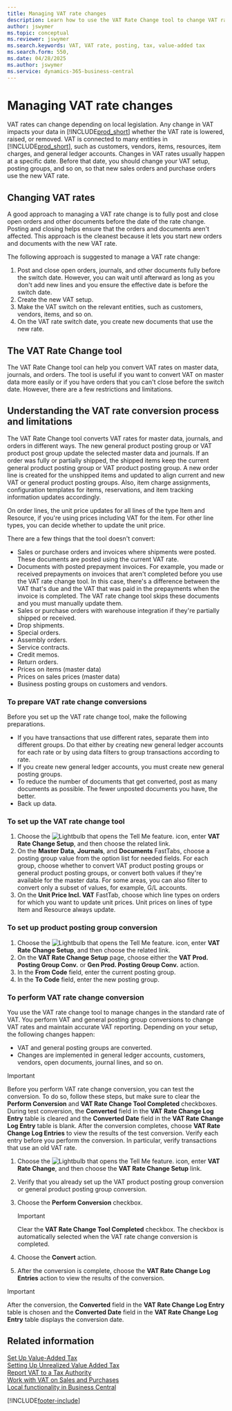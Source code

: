 ```yaml
---
title: Managing VAT rate changes
description: Learn how to use the VAT Rate Change tool to change VAT rates based on local legislation.
author: jswymer
ms.topic: conceptual
ms.reviewer: jswymer
ms.search.keywords: VAT, VAT rate, posting, tax, value-added tax
ms.search.form: 550, 
ms.date: 04/28/2025
ms.author: jswymer
ms.service: dynamics-365-business-central
---
```


# Managing VAT rate changes

VAT rates can change depending on local legislation. Any change in VAT impacts your data in [!INCLUDE[prod_short](includes/prod_short.md)] whether the VAT rate is lowered, raised, or removed. VAT is connected to many entities in [!INCLUDE[prod_short](includes/prod_short.md)], such as customers, vendors, items, resources, item charges, and general ledger accounts. Changes in VAT rates usually happen at a specific date. Before that date, you should change your VAT setup, posting groups, and so on, so that new sales orders and purchase orders use the new VAT rate.

## Changing VAT rates

A good approach to managing a VAT rate change is to fully post and close open orders and other documents before the date of the rate change. Posting and closing helps ensure that the orders and documents aren't affected. This approach is the cleanest because it lets you start new orders and documents with the new VAT rate.

The following approach is suggested to manage a VAT rate change:

1. Post and close open orders, journals, and other documents fully before the switch date. However, you can wait until afterward as long as you don't add new lines and you ensure the effective date is before the switch date.  
2. Create the new VAT setup.  
3. Make the VAT switch on the relevant entities, such as customers, vendors, items, and so on.  
4. On the VAT rate switch date, you create new documents that use the new rate.  

## The VAT Rate Change tool

The VAT Rate Change tool can help you convert VAT rates on master data, journals, and orders. The tool is useful if you want to convert VAT on master data more easily or if you have orders that you can't close before the switch date. However, there are a few restrictions and limitations.

## Understanding the VAT rate conversion process and limitations

The VAT Rate Change tool converts VAT rates for master data, journals, and orders in different ways. The new general product posting group or VAT product post group update the selected master data and journals. If an order was fully or partially shipped, the shipped items keep the current general product posting group or VAT product posting group. A new order line is created for the unshipped items and updated to align current and new VAT or general product posting groups. Also, item charge assignments, configuration templates for items, reservations, and item tracking information updates accordingly.

On order lines, the unit price updates for all lines of the type Item and Resource, if you're using prices including VAT for the item. For other line types, you can decide whether to update the unit price.

There are a few things that the tool doesn't convert:

* Sales or purchase orders and invoices where shipments were posted. These documents are posted using the current VAT rate.  
* Documents with posted prepayment invoices. For example, you made or received prepayments on invoices that aren't completed before you use the VAT rate change tool. In this case, there's a difference between the VAT that's due and the VAT that was paid in the prepayments when the invoice is completed. The VAT rate change tool skips these documents and you must manually update them.  
* Sales or purchase orders with warehouse integration if they're partially shipped or received.  
* Drop shipments.
* Special orders.
* Assembly orders.
* Service contracts.  
* Credit memos.
* Return orders.
* Prices on items (master data)
* Prices on sales prices (master data)
* Business posting groups on customers and vendors.

### To prepare VAT rate change conversions

Before you set up the VAT rate change tool, make the following preparations.

* If you have transactions that use different rates, separate them into different groups. Do that either by creating new general ledger accounts for each rate or by using data filters to group transactions according to rate.  
* If you create new general ledger accounts, you must create new general posting groups.  
* To reduce the number of documents that get converted, post as many documents as possible. The fewer unposted documents you have, the better.  
* Back up data.

### To set up the VAT rate change tool

1. Choose the ![Lightbulb that opens the Tell Me feature.](media/ui-search/search_small.png "Tell me what you want to do") icon, enter **VAT Rate Change Setup**, and then choose the related link.  
2. On the **Master Data**, **Journals**, and **Documents** FastTabs, choose a posting group value from the option list for needed fields. For each group, choose whether to convert VAT product posting groups or general product posting groups, or convert both values if they're available for the master data. For some areas, you can also filter to convert only a subset of values, for example, G/L accounts.
3. On the **Unit Price Incl. VAT** FastTab, choose which line types on orders for which you want to update unit prices. Unit prices on lines of type Item and Resource always update.

### To set up product posting group conversion

1. Choose the ![Lightbulb that opens the Tell Me feature.](media/ui-search/search_small.png "Tell me what you want to do") icon, enter **VAT Rate Change Setup**, and then choose the related link.  
2. On the **VAT Rate Change Setup** page, choose either the **VAT Prod. Posting Group Conv.** or **Gen Prod. Posting Group Conv.** action.  
3. In the **From Code** field, enter the current posting group.  
4. In the **To Code** field, enter the new posting group.  

### To perform VAT rate change conversion

You use the VAT rate change tool to manage changes in the standard rate of VAT. You perform VAT and general posting group conversions to change VAT rates and maintain accurate VAT reporting. Depending on your setup, the following changes happen:  

* VAT and general posting groups are converted.  
* Changes are implemented in general ledger accounts, customers, vendors, open documents, journal lines, and so on.  

> [!IMPORTANT]  
> Before you perform VAT rate change conversion, you can test the conversion. To do so, follow these steps, but make sure to clear the **Perform Conversion** and **VAT Rate Change Tool Completed** checkboxes. During test conversion, the **Converted** field in the **VAT Rate Change Log Entry** table is cleared and the **Converted Date** field in the **VAT Rate Change Log Entry** table is blank. After the conversion completes, choose **VAT Rate Change Log Entries** to view the results of the test conversion. Verify each entry before you perform the conversion. In particular, verify transactions that use an old VAT rate.

1. Choose the ![Lightbulb that opens the Tell Me feature.](media/ui-search/search_small.png "Tell me what you want to do") icon, enter **VAT Rate Change**, and then choose the **VAT Rate Change Setup** link.  
2. Verify that you already set up the VAT product posting group conversion or general product posting group conversion.  
3. Choose the **Perform Conversion** checkbox.  

    > [!IMPORTANT]  
    > Clear the **VAT Rate Change Tool Completed** checkbox. The checkbox is automatically selected when the VAT rate change conversion is completed.  

4. Choose the **Convert** action.  
5. After the conversion is complete, choose the **VAT Rate Change Log Entries** action to view the results of the conversion.  

> [!IMPORTANT]  
> After the conversion, the **Converted** field in the **VAT Rate Change Log Entry** table is chosen and the **Converted Date** field in the **VAT Rate Change Log Entry** table displays the conversion date.  

## Related information

[Set Up Value-Added Tax](finance-setup-vat.md)  
[Setting Up Unrealized Value Added Tax](finance-setup-unrealized-vat.md)  
[Report VAT to a Tax Authority](finance-how-report-vat.md)  
[Work with VAT on Sales and Purchases](finance-work-with-vat.md)  
[Local functionality in Business Central](about-localization.md)  

[!INCLUDE[footer-include](includes/footer-banner.md)]
